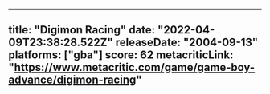 
---
title: "Digimon Racing"
date: "2022-04-09T23:38:28.522Z"
releaseDate: "2004-09-13"
platforms: ["gba"]
score: 62
metacriticLink: "https://www.metacritic.com/game/game-boy-advance/digimon-racing"
---
